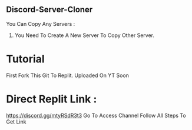 ## Discord-Server-Cloner

You Can Copy Any Servers :
1) You Need To Create A New Server To Copy Other Server.

# Tutorial
First Fork This Git To Replit.
Uploaded On YT Soon

# Direct Replit Link :
https://discord.gg/mtyRSdR3t3
Go To Access Channel Follow All Steps To Get Link
